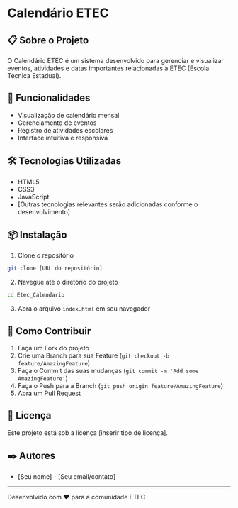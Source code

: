 # Calendário ETEC

## 📋 Sobre o Projeto
O Calendário ETEC é um sistema desenvolvido para gerenciar e visualizar eventos, atividades e datas importantes relacionadas à ETEC (Escola Técnica Estadual).

## 🚀 Funcionalidades
- Visualização de calendário mensal
- Gerenciamento de eventos
- Registro de atividades escolares
- Interface intuitiva e responsiva

## 🛠️ Tecnologias Utilizadas
- HTML5
- CSS3
- JavaScript
- [Outras tecnologias relevantes serão adicionadas conforme o desenvolvimento]

## 📦 Instalação
1. Clone o repositório
```bash
git clone [URL do repositório]
```

2. Navegue até o diretório do projeto
```bash
cd Etec_Calendario
```

3. Abra o arquivo `index.html` em seu navegador

## 🤝 Como Contribuir
1. Faça um Fork do projeto
2. Crie uma Branch para sua Feature (`git checkout -b feature/AmazingFeature`)
3. Faça o Commit das suas mudanças (`git commit -m 'Add some AmazingFeature'`)
4. Faça o Push para a Branch (`git push origin feature/AmazingFeature`)
5. Abra um Pull Request

## 📝 Licença
Este projeto está sob a licença [inserir tipo de licença].

## ✒️ Autores
- [Seu nome] - [Seu email/contato]

---
Desenvolvido com ❤️ para a comunidade ETEC 